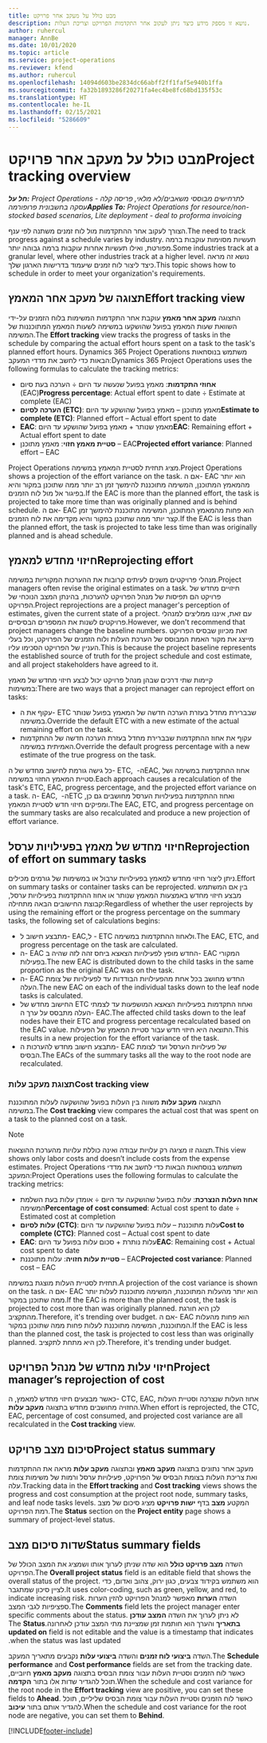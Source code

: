 ```yaml
---
title: מבט כולל על מעקב אחר פרויקט
description: נושא זו מספק מידע כיצד ניתן לעקוב אחר התקדמות הפרויקט וצריכת העלות.
author: ruhercul
manager: AnnBe
ms.date: 10/01/2020
ms.topic: article
ms.service: project-operations
ms.reviewer: kfend
ms.author: ruhercul
ms.openlocfilehash: 14094d603be2834dc66abff2ff1faf5e940b1ffa
ms.sourcegitcommit: fa32b1893286f20271fa4ec4be8fc68bd135f53c
ms.translationtype: HT
ms.contentlocale: he-IL
ms.lasthandoff: 02/15/2021
ms.locfileid: "5286609"
---
```

# <a name="project-tracking-overview"></a><span data-ttu-id="d96e0-103">מבט כולל על מעקב אחר פרויקט</span><span class="sxs-lookup"><span data-stu-id="d96e0-103">Project tracking overview</span></span>

<span data-ttu-id="d96e0-104">_**חל על:** Project Operations לתרחישים מבוססי משאבים/לא מלאי, פריסה קלה - עסקה בחשבונית פרופורמה_</span><span class="sxs-lookup"><span data-stu-id="d96e0-104">_**Applies To:** Project Operations for resource/non-stocked based scenarios, Lite deployment - deal to proforma invoicing_</span></span>

<span data-ttu-id="d96e0-105">הצורך לעקוב אחר ההתקדמות מול לוח זמנים משתנה לפי ענף.</span><span class="sxs-lookup"><span data-stu-id="d96e0-105">The need to track progress against a schedule varies by industry.</span></span> <span data-ttu-id="d96e0-106">תעשיות מסוימות עוקבות ברמה מפורטת, ואילו תעשיות אחרות עוקבות ברמה גבוהה יותר.</span><span class="sxs-lookup"><span data-stu-id="d96e0-106">Some industries track at a granular level, where other industries track at a higher level.</span></span> <span data-ttu-id="d96e0-107">נושא זה מראה כיצד ליצור לוח זמנים שיעמוד בדרישות הארגון שלך.</span><span class="sxs-lookup"><span data-stu-id="d96e0-107">This topic shows how to schedule in order to meet your organization's requirements.</span></span>

## <a name="effort-tracking-view"></a><span data-ttu-id="d96e0-108">תצוגה של מעקב אחר המאמץ</span><span class="sxs-lookup"><span data-stu-id="d96e0-108">Effort tracking view</span></span>

<span data-ttu-id="d96e0-109">התצוגה **מעקב אחר מאמץ** עוקבת אחר התקדמות המשימות בלוח הזמנים על-ידי השוואת שעות המאמץ בפועל שהושקעו במשימה לשעות המאמץ המתוכננות של המשימה.</span><span class="sxs-lookup"><span data-stu-id="d96e0-109">The **Effort tracking** view tracks the progress of tasks in the schedule by comparing the actual effort hours spent on a task to the task's planned effort hours.</span></span> <span data-ttu-id="d96e0-110">Dynamics 365 Project Operations משתמש בנוסחאות הבאות כדי לחשב את מדדי המעקב:</span><span class="sxs-lookup"><span data-stu-id="d96e0-110">Dynamics 365 Project Operations uses the following formulas to calculate the tracking metrics:</span></span>

- <span data-ttu-id="d96e0-111">**אחוזי התקדמות**: מאמץ בפועל שנעשה עד היום ÷ הערכה בעת סיום (EAC)</span><span class="sxs-lookup"><span data-stu-id="d96e0-111">**Progress percentage**: Actual effort spent to date ÷ Estimate at complete (EAC)</span></span> 
- <span data-ttu-id="d96e0-112">**הערכה לסיום (ETC)**: מאמץ מתוכנן – מאמץ בפועל שהושקע עד היום</span><span class="sxs-lookup"><span data-stu-id="d96e0-112">**Estimate to complete (ETC)**: Planned effort – Actual effort spent to date</span></span> 
- <span data-ttu-id="d96e0-113">**EAC**: מאמץ שנותר + מאמץ בפועל שהושקע עד היום</span><span class="sxs-lookup"><span data-stu-id="d96e0-113">**EAC**: Remaining effort + Actual effort spent to date</span></span> 
- <span data-ttu-id="d96e0-114">**סטיית מאמץ חזוי**: מאמץ מתוכנן – EAC</span><span class="sxs-lookup"><span data-stu-id="d96e0-114">**Projected effort variance**: Planned effort – EAC</span></span>

<span data-ttu-id="d96e0-115">Project Operations מציג תחזית לסטיית המאמץ במשימה.</span><span class="sxs-lookup"><span data-stu-id="d96e0-115">Project Operations shows a projection of the effort variance on the task.</span></span> <span data-ttu-id="d96e0-116">אם ה- EAC הוא יותר מהמאמץ המתוכנן, המשימה מתוכננת להימשך זמן רב יותר ממה שתוכנן במקור והיא בפיגור אל מול לוח הזמנים.</span><span class="sxs-lookup"><span data-stu-id="d96e0-116">If the EAC is more than the planned effort, the task is projected to take more time than was originally planned and is behind schedule.</span></span> <span data-ttu-id="d96e0-117">אם ה- EAC הוא פחות מהמאמץ המתוכנן, המשימה מתוכננת להימשך זמן קצר יותר ממה שתוכנן במקור והיא מקדימה את לוח הזמנים.</span><span class="sxs-lookup"><span data-stu-id="d96e0-117">If the EAC is less than the planned effort, the task is projected to take less time than was originally planned and is ahead schedule.</span></span>

## <a name="reprojecting-effort"></a><span data-ttu-id="d96e0-118">חיזוי מחדש למאמץ</span><span class="sxs-lookup"><span data-stu-id="d96e0-118">Reprojecting effort</span></span>

<span data-ttu-id="d96e0-119">מנהלי פרויקטים משנים לעיתים קרובות את ההערכות המקוריות במשימה.</span><span class="sxs-lookup"><span data-stu-id="d96e0-119">Project managers often revise the original estimates on a task.</span></span> <span data-ttu-id="d96e0-120">חיזויים מחדש של פרויקט הם תפיסות של מנהל הפרויקט להערכות, בהינתן המצב הנוכחי של הפרויקט.</span><span class="sxs-lookup"><span data-stu-id="d96e0-120">Project reprojections are a project manager's perception of estimates, given the current state of a project.</span></span> <span data-ttu-id="d96e0-121">עם זאת, איננו ממליצים למנהלי פרויקטים לשנות את המספרים הבסיסיים.</span><span class="sxs-lookup"><span data-stu-id="d96e0-121">However, we don't recommend that project managers change the baseline numbers.</span></span> <span data-ttu-id="d96e0-122">זאת מכיוון שבסיס הפרויקט מייצג את מקור האמת המבוסס של הערכת העלות ולוח הזמנים של הפרויקט, וכל בעלי העניין של הפרויקט הסכימו עליו.</span><span class="sxs-lookup"><span data-stu-id="d96e0-122">This is because the project baseline represents the established source of truth for the project schedule and cost estimate, and all project stakeholders have agreed to it.</span></span>

<span data-ttu-id="d96e0-123">קיימות שתי דרכים שבהן מנהל פרויקט יכול לבצע חיזוי מחדש של מאמץ במשימות:</span><span class="sxs-lookup"><span data-stu-id="d96e0-123">There are two ways that a project manager can reproject effort on tasks:</span></span>

- <span data-ttu-id="d96e0-124">עקוף את ה- ETC שבברירת מחדל בעזרת הערכה חדשה של המאמץ בפועל שנותר במשימה.</span><span class="sxs-lookup"><span data-stu-id="d96e0-124">Override the default ETC with a new estimate of the actual remaining effort on the task.</span></span> 
- <span data-ttu-id="d96e0-125">עקוף את אחוז ההתקדמות שבברירת מחדל בעזרת הערכה חדשה של ההתקדמות האמיתית במשימה.</span><span class="sxs-lookup"><span data-stu-id="d96e0-125">Override the default progress percentage with a new estimate of the true progress on the task.</span></span>

<span data-ttu-id="d96e0-126">כל גישה גורמת לחישוב מחדש של ה- ETC, ה- ‏EAC, אחוז ההתקדמות במשימה ושל סטיית המאמץ החזוי במשימה.</span><span class="sxs-lookup"><span data-stu-id="d96e0-126">Each approach causes a recalculation of the task's ETC, EAC, progress percentage, and the projected effort variance on a task.</span></span> <span data-ttu-id="d96e0-127">ה- EAC, ה- ‏ETC ואחוז ההתקדמות בפעילויות הערסל מחושבים גם כן, ומפיקים חיזוי חדש לסטיית המאמץ.</span><span class="sxs-lookup"><span data-stu-id="d96e0-127">The EAC, ETC, and progress percentage on the summary tasks are also recalculated and produce a new projection of effort variance.</span></span>

## <a name="reprojection-of-effort-on-summary-tasks"></a><span data-ttu-id="d96e0-128">חיזוי מחדש של מאמץ בפעילויות ערסל</span><span class="sxs-lookup"><span data-stu-id="d96e0-128">Reprojection of effort on summary tasks</span></span>

<span data-ttu-id="d96e0-129">ניתן ליצור חיזוי מחדש למאמץ בפעילויות ערבול או במשימות של גורמים מכילים.</span><span class="sxs-lookup"><span data-stu-id="d96e0-129">Effort on summary tasks or container tasks can be reprojected.</span></span> <span data-ttu-id="d96e0-130">בין אם המשתמש מבצע חיזוי מחדש באמצעות המאמץ שנותר או אחוז ההתקדמות בפעילויות ערסל, קבוצת החישובים הבאה מתחילה:</span><span class="sxs-lookup"><span data-stu-id="d96e0-130">Regardless of whether the user reprojects by using the remaining effort or the progress percentage on the summary tasks, the following set of calculations begins:</span></span>

- <span data-ttu-id="d96e0-131">מתבצע חישוב ל- EAC,‏‏ ל- ETC ולאחוז ההתקדמות במשימה.</span><span class="sxs-lookup"><span data-stu-id="d96e0-131">The EAC, ETC, and progress percentage on the task are calculated.</span></span>
- <span data-ttu-id="d96e0-132">ה- EAC החדש מופץ לפעילויות הצאצא ביחס זהה לזה שהיה ב- EAC המקורי בפעילות.</span><span class="sxs-lookup"><span data-stu-id="d96e0-132">The new EAC is distributed down to the child tasks in the same proportion as the original EAC was on the task.</span></span>
- <span data-ttu-id="d96e0-133">ה- EAC החדש מחושב בכל אחת מהפעילויות הבודדות עד לפעילויות של צומת העלה.</span><span class="sxs-lookup"><span data-stu-id="d96e0-133">The new EAC on each of the individual tasks down to the leaf node tasks is calculated.</span></span> 
- <span data-ttu-id="d96e0-134">החישוב מחדש של ETC ואחוז התקדמות בפעילויות הצאצא המושפעות עד לצמתי העלה מתבסס על ערך ה- EAC.</span><span class="sxs-lookup"><span data-stu-id="d96e0-134">The affected child tasks down to the leaf nodes have their ETC and progress percentage recalculated based on the EAC value.</span></span> <span data-ttu-id="d96e0-135">התוצאה היא חיזוי חדש עבור סטיית המאמץ של הפעילות.</span><span class="sxs-lookup"><span data-stu-id="d96e0-135">This results in a new projection for the effort variance of the task.</span></span> 
- <span data-ttu-id="d96e0-136">מתבצע חישוב מחדש להערכות ה- EAC של פעילויות הערסל ועד לצומת הבסיס.</span><span class="sxs-lookup"><span data-stu-id="d96e0-136">The EACs of the summary tasks all the way to the root node are recalculated.</span></span>

### <a name="cost-tracking-view"></a><span data-ttu-id="d96e0-137">תצוגת מעקב עלות</span><span class="sxs-lookup"><span data-stu-id="d96e0-137">Cost tracking view</span></span> 

<span data-ttu-id="d96e0-138">התצוגה **מעקב עלות** משווה בין העלות בפועל שהושקעה לעלות המתוכננת במשימה.</span><span class="sxs-lookup"><span data-stu-id="d96e0-138">The **Cost tracking** view compares the actual cost that was spent on a task to the planned cost on a task.</span></span> 

> [!NOTE]
> <span data-ttu-id="d96e0-139">תצוגה זו מציגה רק עלויות עבודה ואינה כוללת עלויות מהערכת ההוצאות.</span><span class="sxs-lookup"><span data-stu-id="d96e0-139">This view shows only labor costs and doesn’t include costs from the expense estimates.</span></span> <span data-ttu-id="d96e0-140">Project Operations משתמש בנוסחאות הבאות כדי לחשב את מדדי המעקב:</span><span class="sxs-lookup"><span data-stu-id="d96e0-140">Project Operations uses the following formulas to calculate the tracking metrics:</span></span>

- <span data-ttu-id="d96e0-141">**אחוז העלות הנצרכת**: עלות בפועל שהושקעה עד היום ÷ אומדן עלות בעת השלמת המשימה</span><span class="sxs-lookup"><span data-stu-id="d96e0-141">**Percentage of cost consumed**: Actual cost spent to date ÷ Estimated cost at completion</span></span>
- <span data-ttu-id="d96e0-142">**עלות לסיום (CTC)**: עלות מתוכננת – עלות בפועל שהושקעה עד היום</span><span class="sxs-lookup"><span data-stu-id="d96e0-142">**Cost to complete (CTC)**: Planned cost – Actual cost spent to date</span></span>
- <span data-ttu-id="d96e0-143">**EAC**: עלות נותרת + סכום עלות בפועל עד היום</span><span class="sxs-lookup"><span data-stu-id="d96e0-143">**EAC**: Remaining cost + Actual cost spent to date</span></span>
- <span data-ttu-id="d96e0-144">**סטיית עלות חזויה**: עלות מתוכננת – EAC</span><span class="sxs-lookup"><span data-stu-id="d96e0-144">**Projected cost variance**: Planned cost – EAC</span></span>

<span data-ttu-id="d96e0-145">תחזית לסטיית העלות מוצגת במשימה.</span><span class="sxs-lookup"><span data-stu-id="d96e0-145">A projection of the cost variance is shown on the task.</span></span> <span data-ttu-id="d96e0-146">אם ה- EAC הוא יותר מהעלות המתוכננת, המשימה מתוכננת לעלות יותר ממה שתוכנן במקור.</span><span class="sxs-lookup"><span data-stu-id="d96e0-146">If the EAC is more than the planned cost, the task is projected to cost more than was originally planned.</span></span> <span data-ttu-id="d96e0-147">לכן היא חורגת מהתקציב.</span><span class="sxs-lookup"><span data-stu-id="d96e0-147">Therefore, it's trending over budget.</span></span> <span data-ttu-id="d96e0-148">אם ה- EAC הוא פחות מהעלות המתוכננת, המשימה מתוכננת לעלות פחות ממה שתוכנן במקור.</span><span class="sxs-lookup"><span data-stu-id="d96e0-148">If the EAC is less than the planned cost, the task is projected to cost less than was originally planned.</span></span> <span data-ttu-id="d96e0-149">לכן היא מתחת לתקציב.</span><span class="sxs-lookup"><span data-stu-id="d96e0-149">Therefore, it's trending under budget.</span></span>

## <a name="project-managers-reprojection-of-cost"></a><span data-ttu-id="d96e0-150">חיזוי עלות מחדש של מנהל הפרויקט</span><span class="sxs-lookup"><span data-stu-id="d96e0-150">Project manager’s reprojection of cost</span></span>

<span data-ttu-id="d96e0-151">כאשר מבצעים חיזוי מחדש למאמץ, ה- CTC,‏ EAC, אחוז העלות שנצרכה וסטיית העלות החזויה מחושבים מחדש בתצוגה **מעקב עלות**.</span><span class="sxs-lookup"><span data-stu-id="d96e0-151">When effort is reprojected, the CTC, EAC, percentage of cost consumed, and projected cost variance are all recalculated in the **Cost tracking** view.</span></span>

## <a name="project-status-summary"></a><span data-ttu-id="d96e0-152">סיכום מצב פרויקט</span><span class="sxs-lookup"><span data-stu-id="d96e0-152">Project status summary</span></span>

<span data-ttu-id="d96e0-153">מעקב אחר נתונים בתצוגה **מעקב מאמץ** ובתצוגה **מעקב עלות** מראה את ההתקדמות ואת צריכת העלות בצומת הבסיס של הפרויקט, פעילויות ערסל ורמות של משימות צומת עלה.</span><span class="sxs-lookup"><span data-stu-id="d96e0-153">Tracking data in the **Effort tracking** and **Cost tracking** views shows the progress and cost consumption at the project root node, summary tasks, and leaf node tasks levels.</span></span> <span data-ttu-id="d96e0-154">המקטע **מצב** בדף **ישות פרויקט** מציג סיכום של מצב רמת הפרויקט.</span><span class="sxs-lookup"><span data-stu-id="d96e0-154">The **Status** section on the **Project entity** page shows a summary of project-level status.</span></span>

## <a name="status-summary-fields"></a><span data-ttu-id="d96e0-155">שדות סיכום מצב</span><span class="sxs-lookup"><span data-stu-id="d96e0-155">Status summary fields</span></span>

<span data-ttu-id="d96e0-156">השדה **מצב פרויקט כולל‬** הוא שדה שניתן לערוך אותו ושמציג את המצב הכולל של הפרויקט.</span><span class="sxs-lookup"><span data-stu-id="d96e0-156">The **Overall project status** field is an editable field that shows the overall status of the project.</span></span> <span data-ttu-id="d96e0-157">הוא משתמש בקידוד צבעים, כגון ירוק, צהוב ואדום, כדי לציין סיכון שמתגבר.</span><span class="sxs-lookup"><span data-stu-id="d96e0-157">It uses color-coding, such as green, yellow, and red, to indicate increasing risk.</span></span> <span data-ttu-id="d96e0-158">השדה **הערות** מאפשר למנהל הפרויקט להזין הערות ספציפיות לגבי המצב.</span><span class="sxs-lookup"><span data-stu-id="d96e0-158">The **Comments** field lets the project manager enter specific comments about the status.</span></span> <span data-ttu-id="d96e0-159">לא ניתן לערוך את השדה **‏‫המצב עודכן בתאריך** והערך הוא חותמת זמן שמציינת מתי המצב עודכן לאחרונה.</span><span class="sxs-lookup"><span data-stu-id="d96e0-159">The **Status updated on** field is not editable and the value is a timestamp that indicates when the status was last updated.</span></span>

<span data-ttu-id="d96e0-160">השדה **‏‫ביצועי לוח זמנים‬** והשדה **‏‫ביצועי עלות‬** נקבעים מתאריך המעקב.</span><span class="sxs-lookup"><span data-stu-id="d96e0-160">The **Schedule performance** and **Cost performance** fields are set from the tracking date.</span></span> <span data-ttu-id="d96e0-161">כאשר לוח הזמנים וסטיית העלות עבור צומת הבסיס בתצוגה **מעקב מאמץ** חיוביים, תוכל להגדיר שדות אלו בתור **הקדמה‬**.</span><span class="sxs-lookup"><span data-stu-id="d96e0-161">When the schedule and cost variance for the root node in the **Effort tracking** view are positive, you can set these fields to **Ahead**.</span></span> <span data-ttu-id="d96e0-162">כאשר לוח הזמנים וסטיית העלות עבור צומת הבסיס שליליים, תוכל להגדיר אותם בתור **עיכוב**.</span><span class="sxs-lookup"><span data-stu-id="d96e0-162">When the schedule and cost variance for the root node are negative, you can set them to **Behind**.</span></span>


[!INCLUDE[footer-include](../includes/footer-banner.md)]